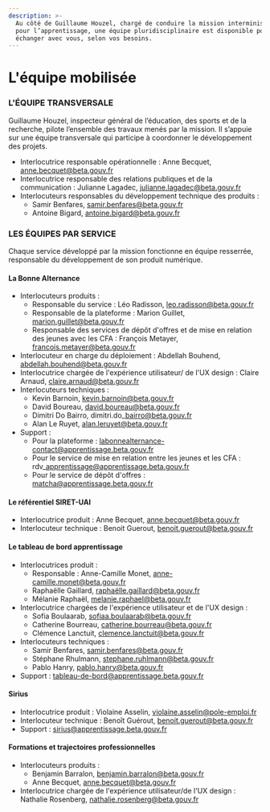 ```yaml
---
description: >-
  Au côté de Guillaume Houzel, chargé de conduire la mission interministérielle
  pour l’apprentissage, une équipe pluridisciplinaire est disponible pour
  échanger avec vous, selon vos besoins.
---
```


# L'équipe mobilisée

### L'ÉQUIPE TRANSVERSALE

Guillaume Houzel, inspecteur général de l’éducation, des sports et de la recherche, pilote l’ensemble des travaux menés par la mission. Il s’appuie sur une équipe transversale qui participe à coordonner le développement des projets.

* ‌Interlocutrice responsable opérationnelle : Anne Becquet, [anne.becquet@beta.gouv.fr](mailto:anne.becquet@beta.gouv.fr)
* Interlocutrice responsable des relations publiques et de la communication  : Julianne Lagadec, [julianne.lagadec@beta.gouv.fr](mailto:julianne.lagadec@beta.gouv.fr)
* Interlocuteurs responsables du développement technique des produits :
  * Samir Benfares, [samir.benfares@beta.gouv.fr](mailto:samir.benfares@beta.gouv.fr)
  * Antoine Bigard, [antoine.bigard@beta.gouv.fr](mailto:antoine.bigard@beta.gouv.fr)

### ‌LES ÉQUIPES PAR SERVICE

‌Chaque service développé par la mission fonctionne en équipe resserrée, responsable du développement de son produit numérique.

#### ‌La Bonne Alternance

* Interlocuteurs produits :&#x20;
  * Responsable du service : Léo Radisson, leo.radisson@beta.gouv.fr
  * Responsable de la plateforme : Marion Guillet, marion.guillet@beta.gouv.fr
  * Responsable des services de dépôt d'offres et de mise en relation des jeunes avec les CFA : François Metayer, francois.metayer@beta.gouv.fr
* Interlocuteur en charge du déploiement : Abdellah Bouhend, abdellah.bouhend@beta.gouv.fr
* Interlocutrice chargée de l'expérience utilisateur/ de l'UX design : Claire Arnaud, claire.arnaud@beta.gouv.fr
* Interlocuteurs techniques :
  * Kevin Barnoin, kevin.barnoin@beta.gouv.fr
  * David Boureau, david.boureau@beta.gouv.fr
  * Dimitri Do Bairro, dimitri.do\_bairro@beta.gouv.fr
  * Alan Le Ruyet, alan.leruyet@beta.gouv.fr&#x20;
* Support :&#x20;
  * Pour la plateforme : labonnealternance-contact@apprentissage.beta.gouv.fr
  * Pour le service de mise en relation entre les jeunes et les CFA : rdv\_apprentissage@apprentissage.beta.gouv.fr
  * Pour le service de dépôt d'offres : matcha@apprentissage.beta.gouv.fr

#### Le référentiel SIRET-UAI

* Interlocutrice produit : Anne Becquet, anne.becquet@beta.gouv.fr
* Interlocuteur technique : Benoit Guerout, benoit.guerout@beta.gouv.fr

#### Le tableau de bord apprentissage‌

* Interlocutrices produit :&#x20;
  * Responsable : Anne-Camille Monet, anne-camille.monet@beta.gouv.fr
  * Raphaëlle Gaillard, raphaëlle.gaillard@beta.gouv.fr
  * Mélanie Raphaël, melanie.raphael@beta.gouv.fr
* Interlocutrice chargées de l'expérience utilisateur et de l'UX design :&#x20;
  * Sofia Boulaarab, sofiaa.boulaarab@beta.gouv.fr&#x20;
  * Catherine Bourreau, catherine.bourreau@beta.gouv.fr
  * Clémence Lanctuit, clemence.lanctuit@beta.gouv.fr
* Interlocuteurs techniques :
  * Samir Benfares, samir.benfares@beta.gouv.fr
  * Stéphane Rhulmann, stephane.ruhlmann@beta.gouv.fr&#x20;
  * Pablo Hanry, pablo.hanry@beta.gouv.fr
* Support : tableau-de-bord@apprentissage.beta.gouv.fr

#### ‌Sirius‌

* Interlocutrice produit : Violaine Asselin, violaine.asselin@pole-emploi.fr
* Interlocuteur technique : Benoît Guérout, benoit.guerout@beta.gouv.fr&#x20;
* Support : sirius@apprentissage.beta.gouv.fr

#### Formations et trajectoires professionnelles

* Interlocuteurs produits :&#x20;
  * Benjamin Barralon, benjamin.barralon@beta.gouv.fr
  * Anne Becquet, anne.becquet@beta.gouv.fr
*   Interlocutrice chargée de l'expérience utilisateur/de l'UX design : Nathalie Rosenberg, nathalie.rosenberg@beta.gouv.fr





